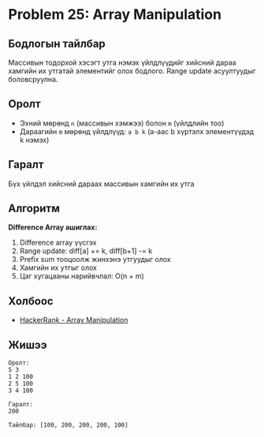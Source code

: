 # Problem 25: Array Manipulation 
## Бодлогын тайлбар

Массивын тодорхой хэсэгт утга нэмэх үйлдлүүдийг хийсний дараа хамгийн их утгатай элементийг олох бодлого. Range update асуултуудыг боловсруулна.

## Оролт

- Эхний мөрөнд `n` (массивын хэмжээ) болон `m` (үйлдлийн тоо)
- Дараагийн `m` мөрөнд үйлдлүүд: `a b k` (a-аас b хүртэлх элементүүдэд k нэмэх)

## Гаралт

Бүх үйлдэл хийсний дараах массивын хамгийн их утга

## Алгоритм

**Difference Array ашиглах:**

1. Difference array үүсгэх
2. Range update: diff[a] += k, diff[b+1] -= k
3. Prefix sum тооцоолж жинхэнэ утгуудыг олох
4. Хамгийн их утгыг олох
5. Цаг хугацааны нарийвчлал: O(n + m)

## Холбоос

- [HackerRank - Array Manipulation](https://www.hackerrank.com/challenges/crush)

## Жишээ

```
Оролт:
5 3
1 2 100
2 5 100
3 4 100

Гаралт:
200

Тайлбар: [100, 200, 200, 200, 100]
```